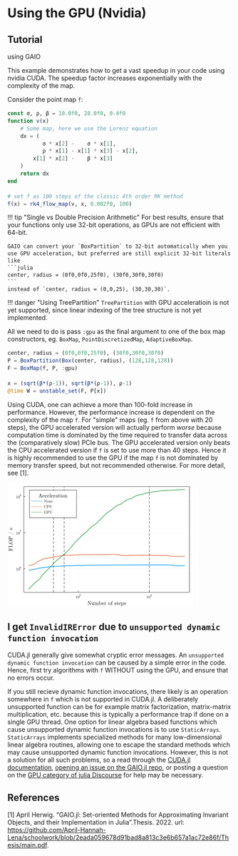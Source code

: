 # Using the GPU (Nvidia)

## Tutorial

using GAIO

This example demonstrates how to get a vast speedup in your code using nvidia CUDA. The speedup factor increases exponentially with the complexity of the map.

Consider the point map `f`:
```julia
const σ, ρ, β = 10.0f0, 28.0f0, 0.4f0
function v(x)
    # Some map, here we use the Lorenz equation
    dx = (
           σ * x[2] -    σ * x[1],
           ρ * x[1] - x[1] * x[3] - x[2],
        x[1] * x[2] -    β * x[3]
    )
    return dx
end

# set f as 100 steps of the classic 4th order RK method
f(x) = rk4_flow_map(v, x, 0.002f0, 100)
```

!!! tip "Single vs Double Precision Arithmetic"
    For best results, ensure that your functions only use 32-bit operations, as GPUs are not efficient with 64-bit.

    GAIO can convert your `BoxPartition` to 32-bit automatically when you use GPU acceleration, but preferred are still explicit 32-bit literals like
    ```julia
    center, radius = (0f0,0f0,25f0), (30f0,30f0,30f0)
    ```
    instead of `center, radius = (0,0,25), (30,30,30)`. 

!!! danger "Using TreePartition"
    `TreePartition` with GPU acceleratioin is not yet supported, since linear indexing of the tree structure is not yet implemented. 

All we need to do is pass `:gpu` as the final argument to one of the box map constructors, eg. `BoxMap`, `PointDiscretizedMap`, `AdaptiveBoxMap`. 
```julia
center, radius = (0f0,0f0,25f0), (30f0,30f0,30f0)
P = BoxPartition(Box(center, radius), (128,128,128))
F = BoxMap(f, P, :gpu)

x = (sqrt(β*(ρ-1)), sqrt(β*(ρ-1)), ρ-1)
@time W = unstable_set(F, P[x])
```

Using CUDA, one can achieve a more than 100-fold increase in performance. However, the performance increase is dependent on the complexity of the map `f`. For "simple" maps (eg. `f` from above with 20 steps), the GPU accelerated version will actually perform _worse_ because computation time is dominated by the time required to transfer data across the (comparatively slow) PCIe bus. The GPU accelerated version only beats the CPU accelerated version if `f` is set to use more than 40 steps. Hence it is highly recommended to use the GPU if the map `f` is not dominated by memory transfer speed, but not recommended otherwise. For more detail, see [1]. 

![performance metrics](assets/flops_gpu_loglog.png)

## I get `InvalidIRError` due to `unsupported dynamic function invocation`

CUDA.jl generally give somewhat cryptic error messages. An `unsupported dynamic function invocation` can be caused by a simple error in the code. Hence, first try algorithms with `f` WITHOUT using the GPU, and ensure that no errors occur. 

If you still recieve dynamic function invocations, there likely is an operation somewhere in `f` which is not supported in CUDA.jl. A deliberately unsupported function can be for example matrix factorization, matrix-matrix multiplication, etc. because this is typically a performance trap if done on a single GPU thread. One option for linear algebra based functions which cause unsupported dynamic function invocations is to use `StaticArrays`. `StaticArrays` implements specialized methods for many low-dimensional linear algebra routines, allowing one to escape the standard methods which may cause unsupported dynamic function invocations. However, this is not a solution for all such problems, so a read through the [CUDA.jl documentation](https://cuda.juliagpu.org/stable/), [opening an issue on the GAIO.jl repo](https://github.com/gaioguys/GAIO.jl/issues), or posting a question on the [GPU category of julia Discourse](https://discourse.julialang.org/c/domain/gpu/) for help may be necessary. 

## References

[1] April Herwig. “GAIO.jl: Set-oriented Methods for Approximating Invariant Objects, and their Implementation in Julia”.Thesis. 2022. url: https://github.com/April-Hannah-Lena/schoolwork/blob/2eada059678d91bad8a813c3e6b657a1ac72e86f/Thesis/main.pdf. 

